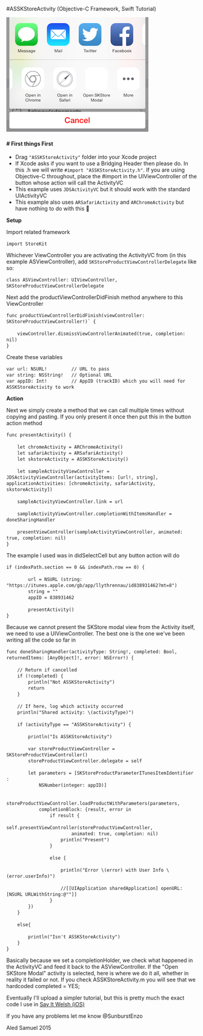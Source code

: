 #ASSKStoreActivity (Objective-C Framework, Swift Tutorial)

![Preview in the UIActivityVC](/Preview.png)


#### # First things First

- Drag `"ASSKStoreActivity"` folder into your Xcode project
- If Xcode asks if you want to use a Bridging Header then please do. In this .h we will write `#import "ASSKStoreActivity.h"`. If you are using Objective-C throughout, place the #import in the UIViewController of the button whose action will call the ActivityVC
- This example uses `JDSActivityVC` but it should work with the standard UIActivityVC
- This example also uses `ARSafariActivity` and `ARChromeActivity` but have nothing to do with this 🌚


**Setup**

Import related framework

	import StoreKit
 
 Whichever ViewController you are activating the ActivityVC from (in this example ASViewController), add `SKStoreProductViewControllerDelegate` like so:

 	class ASViewController: UIViewController, SKStoreProductViewControllerDelegate
 
 Next add the productViewControllerDidFinish method anywhere to this ViewController
 
	func productViewControllerDidFinish(viewController: SKStoreProductViewController!)` {
        
        viewController.dismissViewControllerAnimated(true, completion: nil)
	}

Create these variables

	var url: NSURL!			// URL to pass
	var string: NSString!	// Optional URL
	var appID: Int!			// AppID (trackID) which you will need for ASSKStoreActivity to work



**Action**

Next we simply create a method that we can call multiple times without copying and pasting. If you only present it once then put this in the button action method

	func presentActivity() {
        
        let chromeActivity = ARChromeActivity()
        let safariActivity = ARSafariActivity()
        let skstoreActivity = ASSKStoreActivity()
        
        let sampleActivityViewController = JDSActivityViewController(activityItems: [url!, string], applicationActivities: [chromeActivity, safariActivity, skstoreActivity])
        
        sampleActivityViewController.link = url
        
        sampleActivityViewController.completionWithItemsHandler = doneSharingHandler
        
        presentViewController(sampleActivityViewController, animated: true, completion: nil)
    }





The example I used was in didSelectCell but any button action will do

	if (indexPath.section == 0 && indexPath.row == 0) {
            
            url = NSURL (string: "https://itunes.apple.com/gb/app/llythrennau/id838931462?mt=8")
            string = ""
            appID = 838931462
            
            presentActivity()
    }
        
Because we cannot present the SKStore modal view from the Activity itself, we need to use a UIViewController. The best one is the one we've been writing all the code so far in
        

	func doneSharingHandler(activityType: String!, completed: Bool, returnedItems: [AnyObject]!, error: NSError!) {
	
        // Return if cancelled
        if (!completed) {
            println("Not ASSKStoreActivity")
            return
        }
        
        // If here, log which activity occurred
        println("Shared activity: \(activityType)")
        
        if (activityType == "ASSKStoreActivity") {
            
            println("Is ASSKStoreActivity")
            
            var storeProductViewController = SKStoreProductViewController()
            storeProductViewController.delegate = self
            
            let parameters = [SKStoreProductParameterITunesItemIdentifier :
                NSNumber(integer: appID)]
            
            storeProductViewController.loadProductWithParameters(parameters,
                completionBlock: {result, error in
                    if result {
                        self.presentViewController(storeProductViewController,
                            animated: true, completion: nil)
                        println("Present")
                    }
                        
                    else {
                        
                        println("Error \(error) with User Info \(error.userInfo)")
                        
                        //[[UIApplication sharedApplication] openURL:[NSURL URLWithString:@""]]
                    }
            })
        }
            
        else{
            
            println("Isn't ASSKStoreActivity")
        }
    }

Basically because we set a completionHolder, we check what happened in the ActivityVC and feed it back to the ASViewController. If the "Open SKStore Modal" activity is selected, here is where we do it all, whether in reality it failed or not. If you check ASSKStoreActivity.m you will see that we hardcoded completed = YES; 

Eventually I'll upload a simpler tutorial, but this is pretty much the exact code I use in [Say It Welsh (iOS)](https://itunes.apple.com/us/app/say-it-welsh-welsh-word-day/id985224829?ls=1&mt=8)

If you have any problems let me know @SunburstEnzo

Aled Samuel 2015

